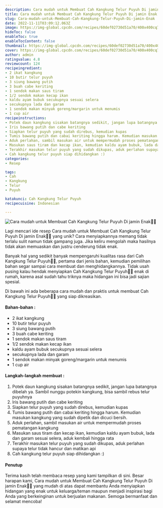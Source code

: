 ```yaml
---
description: Cara mudah untuk Membuat Cah Kangkung Telur Puyuh Di jamin Enak"
title: Cara mudah untuk Membuat Cah Kangkung Telur Puyuh Di jamin Enak
slug: Cara-mudah-untuk-Membuat-Cah-Kangkung-Telur-Puyuh-Di-jamin-Enak
date: 2022-11-11T03:09:12.063Z
image: https://img-global.cpcdn.com/recipes/60def02730d51a70/400x400cq70/photo.jpg
hideToc: false
enableToc: true
enableTocContent: false
thumbnail: https://img-global.cpcdn.com/recipes/60def02730d51a70/400x400cq70/photo.jpg
cover: https://img-global.cpcdn.com/recipes/60def02730d51a70/400x400cq70/photo.jpg
author: admin
ratingvalue: 4.8
reviewcount: 124
recipeingredient:
- 2 ikat kangkung
- 10 butir telur puyuh
- 3 siung bawang putih
- 3 buah cabe keriting
- 1 sendok makan saus tiram
- 1/2 sendok makan kecap ikan
- kaldu ayam bubuk secukupnya sesuai selera
- secukupnya lada dan garam
- 1 sendok makan minyak goreng/margarin untuk menumis
- 1 cup air
recipeinstructions:
- Potek daun kangkung sisakan batangnya sedikit, jangan lupa batangnya dibelah ya. Sambil nunggu potekin kangkung, bisa sambil rebus telur puyuhnya
- Iris bawang putih dan cabe keriting
- Siapkan telur puyuh yang sudah direbus, kemudian kupas
- Tumis bawang putih dan cabai keriting hingga harum. Kemudian masukan kangkung yang sudah dipetik dan dicuci bersih.
- Aduk perlahan, sambil masukan air untuk mempermudah proses pematangan kangkung
- Masukan saus tiram dan kecap ikan, kemudian kaldu ayam bubuk, lada dan garam sesuai selera, aduk kembali hingga rata
- Terakhir masukan telur puyuh yang sudah dikupas, aduk perlahan supaya telur tidak hancur dan matikan api
- Cah kangkung telur puyuh siap dihidangkan :)
categories:
- Resep

tags:
- Cah
- Kangkung
- Telur
- Puyuh

katakunci: Cah Kangkung Telur Puyuh
recipecuisine: Indonesian

---
```


![Cara mudah untuk Membuat Cah Kangkung Telur Puyuh Di jamin Enak👩‍🍳](https://img-global.cpcdn.com/recipes/60def02730d51a70/400x400cq70/photo.jpg)

Lagi mencari ide resep Cara mudah untuk Membuat Cah Kangkung Telur Puyuh Di jamin Enak👩‍🍳 yang unik? Cara menyiapkannya memang tidak terlalu sulit namun tidak gampang juga. Jika keliru mengolah maka hasilnya tidak akan memuaskan dan justru cenderung tidak enak.

Banyak hal yang sedikit banyak mempengaruhi kualitas rasa dari Cah Kangkung Telur Puyuh👩‍🍳, pertama dari jenis bahan, kemudian pemilihan bahan segar sampai cara membuat dan menghidangkannya. Tidak usah pusing kalau hendak menyiapkan Cah Kangkung Telur Puyuh👩‍🍳 enak di rumah, karena asal sudah tahu triknya maka hidangan ini bisa jadi sajian spesial.

Di bawah ini ada beberapa cara mudah dan praktis untuk membuat Cah Kangkung Telur Puyuh👩‍🍳 yang siap dikreasikan.

<!--inarticleads1-->

#### Bahan-bahan :

- 2 ikat kangkung
- 10 butir telur puyuh
- 3 siung bawang putih
- 3 buah cabe keriting
- 1 sendok makan saus tiram
- 1/2 sendok makan kecap ikan
- kaldu ayam bubuk secukupnya sesuai selera
- secukupnya lada dan garam
- 1 sendok makan minyak goreng/margarin untuk menumis
- 1 cup air

<!--inarticleads2-->

#### Langkah-langkah membuat :

1. Potek daun kangkung sisakan batangnya sedikit, jangan lupa batangnya dibelah ya. Sambil nunggu potekin kangkung, bisa sambil rebus telur puyuhnya
1. Iris bawang putih dan cabe keriting
1. Siapkan telur puyuh yang sudah direbus, kemudian kupas
1. Tumis bawang putih dan cabai keriting hingga harum. Kemudian masukan kangkung yang sudah dipetik dan dicuci bersih.
1. Aduk perlahan, sambil masukan air untuk mempermudah proses pematangan kangkung
1. Masukan saus tiram dan kecap ikan, kemudian kaldu ayam bubuk, lada dan garam sesuai selera, aduk kembali hingga rata
1. Terakhir masukan telur puyuh yang sudah dikupas, aduk perlahan supaya telur tidak hancur dan matikan api
1. Cah kangkung telur puyuh siap dihidangkan :)

#### Penutup

Terima kasih telah membaca resep yang kami tampilkan di sini. Besar harapan kami, Cara mudah untuk Membuat Cah Kangkung Telur Puyuh Di jamin Enak👩‍🍳 yang mudah di atas dapat membantu Anda menyiapkan hidangan yang enak untuk keluarga/teman maupun menjadi inspirasi bagi Anda yang berkeinginan untuk berjualan makanan. Semoga bermanfaat dan selamat mencoba!